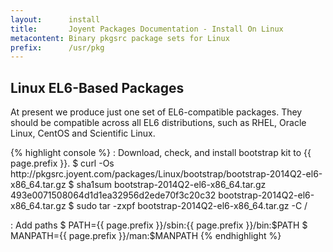 ```yaml
---
layout:      install
title:       Joyent Packages Documentation - Install On Linux
metacontent: Binary pkgsrc package sets for Linux
prefix:      /usr/pkg
---
```


<div class="container">
	<h2 class="text-center">Linux EL6-Based Packages</h2>
	<p>
		At present we produce just one set of EL6-compatible packages.
		They should be compatible across all EL6 distributions, such as
		RHEL, Oracle Linux, CentOS and Scientific Linux.
	</p>
	<div class="row">
		<div class="col-md-12">
{% highlight console %}
: Download, check, and install bootstrap kit to {{ page.prefix }}.
$ curl -Os http://pkgsrc.joyent.com/packages/Linux/bootstrap/bootstrap-2014Q2-el6-x86_64.tar.gz
$ sha1sum bootstrap-2014Q2-el6-x86_64.tar.gz
493e0071508064d1d1ea32956d2ede70f3c20c32	bootstrap-2014Q2-el6-x86_64.tar.gz
$ sudo tar -zxpf bootstrap-2014Q2-el6-x86_64.tar.gz -C /

: Add paths
$ PATH={{ page.prefix }}/sbin:{{ page.prefix }}/bin:$PATH
$ MANPATH={{ page.prefix }}/man:$MANPATH
{% endhighlight %}
		</div>
	</div>
</div>
